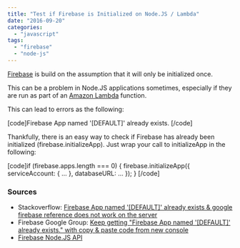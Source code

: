 ```yaml
---
title: "Test if Firebase is Initialized on Node.JS / Lambda"
date: "2016-09-20"
categories: 
  - "javascript"
tags: 
  - "firebase"
  - "node-js"
---
```


[Firebase](https://firebase.google.com/) is build on the assumption that it will only be initialized once.

This can be a problem in Node.JS applications sometimes, especially if they are run as part of an [Amazon Lambda](https://aws.amazon.com/lambda/details/) function.

This can lead to errors as the following:

\[code\]Firebase App named '\[DEFAULT\]' already exists. \[/code\]

Thankfully, there is an easy way to check if Firebase has already been initialized (firebase.initializeApp). Just wrap your call to initializeApp in the following:

\[code\]if (firebase.apps.length === 0) { firebase.initializeApp({ serviceAccount: { ... }, databaseURL: ... }); } \[/code\]

### Sources

- Stackoverflow: [Firebase App named '\[DEFAULT\]' already exists & google firebase reference does not work on the server](http://stackoverflow.com/questions/37557491/firebase-app-named-default-already-exists-google-firebase-reference-does-n)
- Firebase Google Group: [Keep getting "Firebase App named '\[DEFAULT\]' already exists." with copy & paste code from new console](https://groups.google.com/forum/#!topic/firebase-talk/7brZ2WqVcsc)
- [Firebase Node.JS API](https://firebase.google.com/docs/reference/node/firebase)
